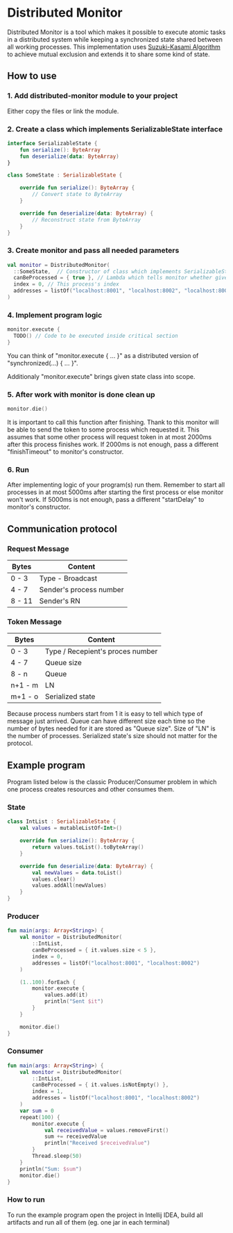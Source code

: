 # Distributed Monitor

Distributed Monitor is a tool which makes it possible to execute atomic tasks in a distributed system while keeping a synchronized state shared between
all working processes. This implementation uses [Suzuki-Kasami Algorithm](https://www.geeksforgeeks.org/suzuki-kasami-algorithm-for-mutual-exclusion-in-distributed-system/) to achieve mutual exclusion and extends it to share some kind of state.

## How to use

### 1. Add distributed-monitor module to your project
Either copy the files or link the module.

### 2. Create a class which implements SerializableState interface

```kotlin
interface SerializableState {
    fun serialize(): ByteArray
    fun deserialize(data: ByteArray)
}
```

```kotlin
class SomeState : SerializableState {

    override fun serialize(): ByteArray {
        // Convert state to ByteArray
    }

    override fun deserialize(data: ByteArray) {
        // Reconstruct state from ByteArray
    }
}
```

### 3. Create monitor and pass all needed parameters

```kotlin
val monitor = DistributedMonitor(
  ::SomeState,  // Constructor of class which implements SerializableState interface
  canBeProcessed = { true }, // Lambda which tells monitor whether given state can be processed by this process
  index = 0, // This process's index
  addresses = listOf("localhost:8001", "localhost:8002", "localhost:8003") // Adresses of all processes which will work together
)
```

### 4. Implement program logic

```kotlin
monitor.execute {
  TODO() // Code to be executed inside critical section
}
```

You can think of "monitor.execute { ... }" as a distributed version of "synchronized(...) { ... }".

Additionaly "monitor.execute" brings given state class into scope.

### 5. After work with monitor is done clean up 

```kotlin
monitor.die()
```

It is important to call this function after finishing. Thank to this monitor will be able to send
the token to some process which requested it. This assumes that some other process will request token in at most
2000ms after this process finishes work. If 2000ms is not enough, pass a different "finishTimeout" to monitor's constructor.

### 6. Run

After implementing logic of your program(s) run them. Remember to start all processes in at most 5000ms after starting the first process
or else monitor won't work. If 5000ms is not enough, pass a different "startDelay" to monitor's constructor.

## Communication protocol

### Request Message
| Bytes  | Content                 |
| ------ | ----------------------- |
| 0 - 3  | Type - Broadcast        |
| 4 - 7  | Sender's process number |
| 8 - 11 | Sender's RN             |

### Token Message
| Bytes   | Content                          |
| ------- | -------------------------------- |
| 0 - 3   | Type / Recepient's proces number |
| 4 - 7   | Queue size                       |
| 8 - n   | Queue                            |
| n+1 - m | LN                               |
| m+1 - o | Serialized state                 |

Because process numbers start from 1 it is easy to tell which type of message just arrived.
Queue can have different size each time so the number of bytes needed for it are stored as "Queue size".
Size of "LN" is the number of processes. Serialized state's size should not matter for the protocol.

## Example program

Program listed below is the classic Producer/Consumer problem in which one process creates resources and other consumes them.

### State

```kotlin
class IntList : SerializableState {
    val values = mutableListOf<Int>()

    override fun serialize(): ByteArray {
        return values.toList().toByteArray()
    }

    override fun deserialize(data: ByteArray) {
        val newValues = data.toList()
        values.clear()
        values.addAll(newValues)
    }
}
```

### Producer

```kotlin
fun main(args: Array<String>) {
    val monitor = DistributedMonitor(
        ::IntList,
        canBeProcessed = { it.values.size < 5 },
        index = 0,
        addresses = listOf("localhost:8001", "localhost:8002")
    )

    (1..100).forEach {
        monitor.execute {
            values.add(it)
            println("Sent $it")
        }
    }

    monitor.die()
}
```

### Consumer

```kotlin
fun main(args: Array<String>) {
    val monitor = DistributedMonitor(
        ::IntList,
        canBeProcessed = { it.values.isNotEmpty() },
        index = 1,
        addresses = listOf("localhost:8001", "localhost:8002")
    )
    var sum = 0
    repeat(100) {
        monitor.execute {
            val receivedValue = values.removeFirst()
            sum += receivedValue
            println("Received $receivedValue")
        }
        Thread.sleep(50)
    }
    println("Sum: $sum")
    monitor.die()
}
```

### How to run

To run the example program open the project in Intellij IDEA, build all artifacts and run all of them (eg. one jar in each terminal)
